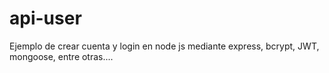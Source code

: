# api-user
Ejemplo de crear cuenta y login en node js mediante express, bcrypt,  JWT, mongoose, entre otras....
